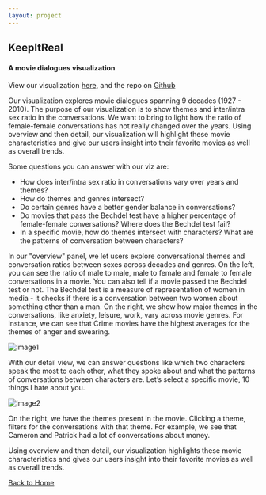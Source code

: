 ```yaml
---
layout: project
---
```


## KeepItReal 
#### A movie dialogues visualization

View our visualization [here](https://jayantj.github.io/movie-dialogues/movie_all/), and the repo on [Github](https://github.com/jayantj/movie-dialogues) 

Our visualization explores movie dialogues spanning 9 decades (1927 - 2010). The purpose of our visualization is to show themes and inter/intra sex ratio in the conversations. We want to bring to light how the ratio of female-female conversations has not really changed over the years. Using overview and then detail, our visualization will highlight these movie characteristics and give our users insight into their favorite movies as well as overall trends.

Some questions you can answer with our viz are:

- How does inter/intra sex ratio in conversations vary over years and themes?
- How do themes and genres intersect?
- Do certain genres have a better gender balance in conversations?
- Do movies that pass the Bechdel test have a higher percentage of female-female conversations? Where does the Bechdel test fail?
- In a specific movie, how do themes intersect with characters? What are the patterns of conversation between characters?

In our "overview" panel, we let users explore conversational themes and conversation ratios between sexes across decades and genres. On the left, you can see the ratio of male to male, male to female and female to female conversations in a movie. You can also tell if a movie passed the Bechdel test or not. The Bechdel test is a measure of representation of women in media - it checks if there is a conversation between two women about something other than a man. On the right, we show how major themes in the conversations, like anxiety, leisure, work, vary across movie genres. For instance, we can see that Crime movies have the highest averages for the themes of anger and swearing.

![image1](https://i.imgur.com/agqIct4.png)

With our detail view, we can answer questions like which two characters speak the most to each other, what they spoke about and what the patterns of conversations between characters are. Let’s select a specific movie, 10 things I hate about you.

![image2](https://i.imgur.com/66yfUjZ.png)

On the right, we have the themes present in the movie. Clicking a theme, filters for the conversations with that theme. For example, we see that Cameron and Patrick had a lot of conversations about money.

Using overview and then detail, our visualization highlights these movie characteristics and gives our users insight into their favorite movies as well as overall trends.

[Back to Home](./)
